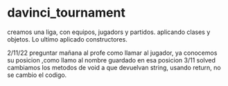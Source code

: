 # davinci_tournament

creamos una liga, con equipos, jugadors y partidos.
aplicando clases y objetos. Lo ultimo aplicado constructores.

2/11/22
preguntar mañana al profe como llamar al jugador, ya conocemos su posicion ,como llamo al nombre guardado en esa posicion
3/11
solved cambiamos los metodos de void a que devuelvan string, usando return, no se cambio el codigo.

 
